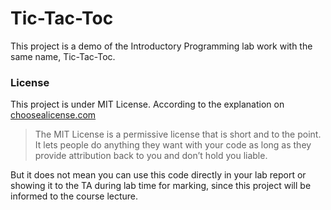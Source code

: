 # Tic-Tac-Toc
This project is a demo of the Introductory Programming lab work
with the same name, Tic-Tac-Toc.

### License
This project is under MIT License. According to the explanation
on [choosealicense.com](https://choosealicense.com)
> The MIT License is a permissive license that is short and to
> the point. It lets people do anything they want with your code
> as long as they provide attribution back to you and don’t hold
> you liable.

But it does not mean you can use this code directly in your lab
report or showing it to the TA during lab time for marking, since
this project will be informed to the course lecture.